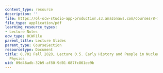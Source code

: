 ```yaml
---
content_type: resource
description: ''
file: https://ol-ocw-studio-app-production.s3.amazonaws.com/courses/8-701-introduction-to-nuclear-and-particle-physics-fall-2020/09d46adb32b9af809d01687fc861ee9b_MIT8_701f20_lec0.5.pdf
file_type: application/pdf
learning_resource_types:
- Lecture Notes
ocw_type: OCWFile
parent_title: Lecture Slides
parent_type: CourseSection
resourcetype: Document
title: 8.701 Fall 2020, Lecture 0.5. Early History and People in Nuclear and Particle
  Physics
uid: 09d46adb-32b9-af80-9d01-687fc861ee9b
---
```

